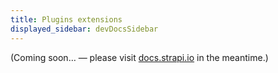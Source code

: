 ```yaml
---
title: Plugins extensions
displayed_sidebar: devDocsSidebar
---
```


(Coming soon… — please visit [docs.strapi.io](https://docs.strapi.io/developer-docs/latest/development/plugins-extension.html) in the meantime.)
